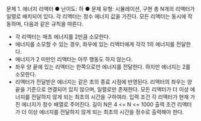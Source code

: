 문제 1. 에너지 리액터
● 난이도: 하
● 문제 유형: 시뮬레이션, 구현
총 N개의 리액터가 일렬로 배치되어 있다. 각 리액터는 정수 에너지 값을 가진다. 모든
리액터는 동시에 작동하며, 다음과 같은 규칙을 따른다.

- 각 리액터는 매초 에너지를 2만큼 소모한다.
- 에너지를 소모할 수 있는 경우, 좌우에 있는 리액터에게 각각 1의 에너지를 전달한다.
- 에너지가 2 미만인 리액터는 아무 행동도 하지 않는다.
- 좌우 양 끝에 있는 리액터는 한쪽으로만 에너지를 전달한다.
하지만 에너지는 2를 소모한다.
- 리액터가 전달받은 에너지는 같은 초의 종료 시점에 반영된다.
리액터의 좌우는 양 끝을 기준으로 연결되어 있지 않으며, 일렬로만 존재한다. 모든
리액터가 더 이상 에너지를 전달하지 않게 되는 최초의 시간을 구하여라.
입력 조건
각 리액터가 현재 가진 에너지가 정수 배열로 주어진다. 길이 N은 4 <= N <= 1000
출력 조건
리액터가 더 이상 에너지를 전달하지 않게 되는 최초의 시간을 정수로 출력해야 한다.